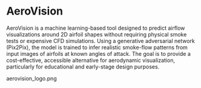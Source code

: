 # AeroVision

AeroVision is a machine learning-based tool designed to predict airflow visualizations around 2D airfoil shapes without requiring physical smoke tests or expensive CFD simulations. Using a generative adversarial network (Pix2Pix), the model is trained to infer realistic smoke-flow patterns from input images of airfoils at known angles of attack. The goal is to provide a cost-effective, accessible alternative for aerodynamic visualization, particularly for educational and early-stage design purposes.

aerovision_logo.png
